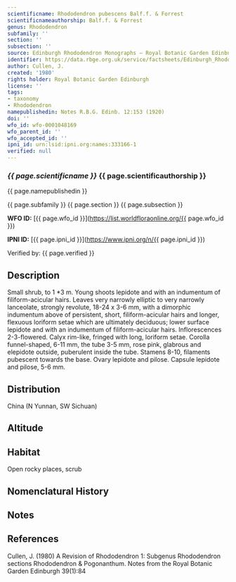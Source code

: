 ```yaml
---
scientificname: Rhododendron pubescens Balf.f. & Forrest
scientificnameauthorship: Balf.f. & Forrest
genus: Rhododendron
subfamily: ''
section: ''
subsection: ''
source: Edinburgh Rhododendron Monographs – Royal Botanic Garden Edinburgh
identifier: https://data.rbge.org.uk/service/factsheets/Edinburgh_Rhododendron_Monographs.xhtml
author: Cullen, J.
created: '1980'
rights holder: Royal Botanic Garden Edinburgh
license: ''
tags:
- taxonomy
- Rhododendron
namepublishedin: Notes R.B.G. Edinb. 12:153 (1920)
doi: ''
wfo_id: wfo-0001048169
wfo_parent_id: ''
wfo_accepted_id: ''
ipni_id: urn:lsid:ipni.org:names:333166-1
verified: null
---
```

### _{{ page.scientificname }}_ {{ page.scientificauthorship }}
 {{ page.namepublishedin }}

{{ page.subfamily }} {{ page.section }} {{ page.subsection }}

**WFO ID:** [{{ page.wfo_id }}](https://list.worldfloraonline.org/{{ page.wfo_id }})

**IPNI ID:** [{{ page.ipni_id }}](https://www.ipni.org/n/{{ page.ipni_id }})

Verified by: {{ page.verified }}



## Description
Small shrub, to 1 *3 m. Young shoots lepidote and with an indumentum of filiform-acicular hairs. Leaves very narrowly elliptic to very narrowly lanceolate, strongly revolute, 18-24 x 3-6 mm, with a dimorphic indumentum above of persistent, short, filiform-acicular hairs and longer, flexuous loriform setae which are ultimately deciduous; lower surface lepidote and with an indumentum of filiform-acicular hairs. Inflorescences 2-3-flowered. Calyx rim-like, fringed with long, loriform setae. Corolla funnel-shaped, 6-11 mm, the tube 3-5 mm, rose pink, glabrous and elepidote outside, puberulent inside the tube. Stamens 8-10, filaments pubescent towards the base. Ovary lepidote and pilose. Capsule lepidote and pilose, 5-6 mm.

## Distribution
China (N Yunnan, SW Sichuan)

## Altitude


## Habitat
Open rocky places, scrub

## Nomenclatural History

                       
## Notes


## References

Cullen, J. (1980) A Revision of Rhododendron 1: Subgenus Rhododendron sections Rhododendron & Pogonanthum. Notes from the Royal Botanic Garden Edinburgh 39(1):84
